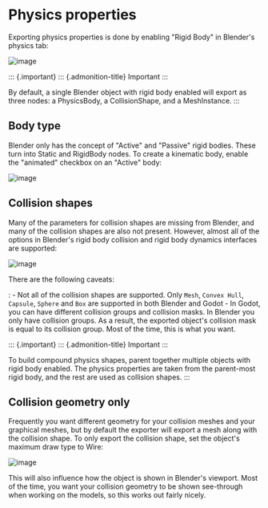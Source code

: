 Physics properties
==================

Exporting physics properties is done by enabling \"Rigid Body\" in
Blender\'s physics tab:

![image](img/enable_physics.png)

::: {.important}
::: {.admonition-title}
Important
:::

By default, a single Blender object with rigid body enabled will export
as three nodes: a PhysicsBody, a CollisionShape, and a MeshInstance.
:::

Body type
---------

Blender only has the concept of \"Active\" and \"Passive\" rigid bodies.
These turn into Static and RigidBody nodes. To create a kinematic body,
enable the \"animated\" checkbox on an \"Active\" body:

![image](img/body_type.jpg)

Collision shapes
----------------

Many of the parameters for collision shapes are missing from Blender,
and many of the collision shapes are also not present. However, almost
all of the options in Blender\'s rigid body collision and rigid body
dynamics interfaces are supported:

![image](img/collision_shapes.jpg)

There are the following caveats:

:   -   Not all of the collision shapes are supported. Only `Mesh`,
        `Convex Hull`, `Capsule`, `Sphere` and `Box` are supported in
        both Blender and Godot
    -   In Godot, you can have different collision groups and collision
        masks. In Blender you only have collision groups. As a result,
        the exported object\'s collision mask is equal to its collision
        group. Most of the time, this is what you want.

::: {.important}
::: {.admonition-title}
Important
:::

To build compound physics shapes, parent together multiple objects with
rigid body enabled. The physics properties are taken from the
parent-most rigid body, and the rest are used as collision shapes.
:::

Collision geometry only
-----------------------

Frequently you want different geometry for your collision meshes and
your graphical meshes, but by default the exporter will export a mesh
along with the collision shape. To only export the collision shape, set
the object\'s maximum draw type to Wire:

![image](img/col_only.png)

This will also influence how the object is shown in Blender\'s viewport.
Most of the time, you want your collision geometry to be shown
see-through when working on the models, so this works out fairly nicely.
